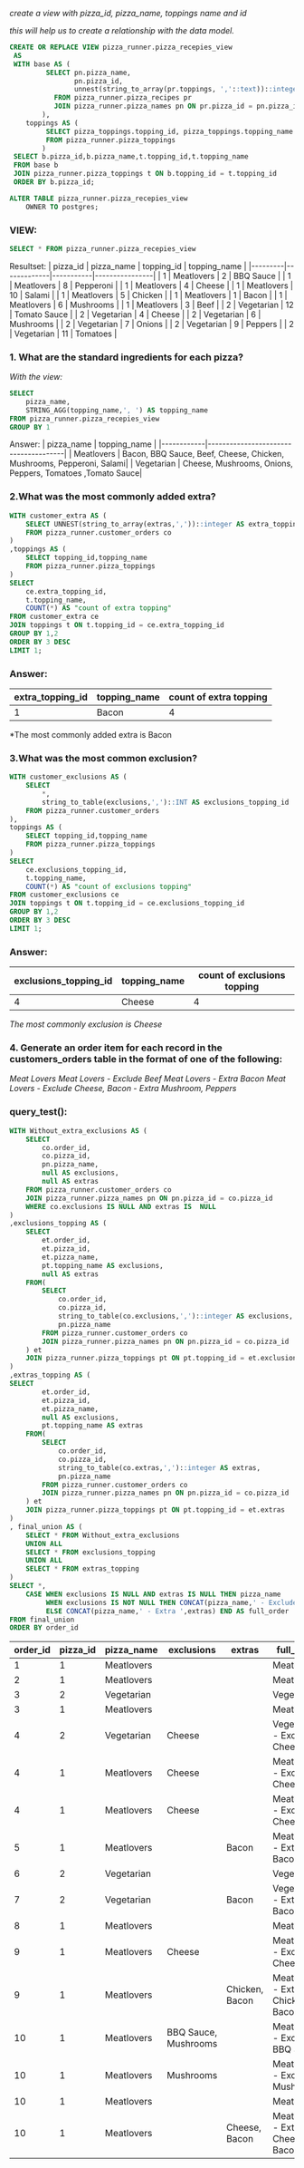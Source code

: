 *create a view with pizza_id, pizza_name, toppings name and id*

*this will help us to create a relationship with the data model.*
````sql
CREATE OR REPLACE VIEW pizza_runner.pizza_recepies_view
 AS
 WITH base AS (
         SELECT pn.pizza_name,
            	pn.pizza_id,
            	unnest(string_to_array(pr.toppings, ','::text))::integer AS topping_id
           FROM pizza_runner.pizza_recipes pr
           JOIN pizza_runner.pizza_names pn ON pr.pizza_id = pn.pizza_id
        ), 
	toppings AS (
         SELECT pizza_toppings.topping_id, pizza_toppings.topping_name
         FROM pizza_runner.pizza_toppings
        )
 SELECT b.pizza_id,b.pizza_name,t.topping_id,t.topping_name
 FROM base b
 JOIN pizza_runner.pizza_toppings t ON b.topping_id = t.topping_id
 ORDER BY b.pizza_id;

ALTER TABLE pizza_runner.pizza_recepies_view
    OWNER TO postgres;
````
### VIEW: 
````SQL
SELECT * FROM pizza_runner.pizza_recepies_view
````
Resultset: 
| pizza_id | pizza_name  | topping_id | topping_name   |
|---------|-------------|-----------|----------------|
| 1       | Meatlovers  | 2         | BBQ Sauce      |
| 1       | Meatlovers  | 8         | Pepperoni      |
| 1       | Meatlovers  | 4         | Cheese         |
| 1       | Meatlovers  | 10        | Salami         |
| 1       | Meatlovers  | 5         | Chicken        |
| 1       | Meatlovers  | 1         | Bacon          |
| 1       | Meatlovers  | 6         | Mushrooms      |
| 1       | Meatlovers  | 3         | Beef           |
| 2       | Vegetarian | 12        | Tomato Sauce   |
| 2       | Vegetarian | 4         | Cheese         |
| 2       | Vegetarian | 6         | Mushrooms      |
| 2       | Vegetarian | 7         | Onions         |
| 2       | Vegetarian | 9         | Peppers        |
| 2       | Vegetarian | 11        | Tomatoes       |

### 1. What are the standard ingredients for each pizza?

*With the view:*
````sql
SELECT 
	pizza_name,
	STRING_AGG(topping_name,', ') AS topping_name
FROM pizza_runner.pizza_recepies_view
GROUP BY 1
````


Answer: 
| pizza_name |             topping_name              |
|------------|--------------------------------------|
| Meatlovers  | Bacon, BBQ Sauce, Beef, Cheese, Chicken, Mushrooms, Pepperoni, Salami|
| Vegetarian | Cheese, Mushrooms, Onions, Peppers, Tomatoes ,Tomato Sauce|

### 2.What was the most commonly added extra?

````sql
WITH customer_extra AS (
	SELECT UNNEST(string_to_array(extras,','))::integer AS extra_topping_id
	FROM pizza_runner.customer_orders co
)
,toppings AS (
	SELECT topping_id,topping_name
	FROM pizza_runner.pizza_toppings
)
SELECT
	ce.extra_topping_id,
	t.topping_name, 
	COUNT(*) AS "count of extra topping"
FROM customer_extra ce
JOIN toppings t ON t.topping_id = ce.extra_topping_id
GROUP BY 1,2
ORDER BY 3 DESC
LIMIT 1;
````
### Answer:
| extra_topping_id | topping_name | count of extra topping |
|-----------------|--------------|-----------------------|
| 1               | Bacon        | 4                     |

*The most commonly added extra is Bacon

### 3.What was the most common exclusion?
````SQL
WITH customer_exclusions AS (
	SELECT 
		*,
		string_to_table(exclusions,',')::INT AS exclusions_topping_id
	FROM pizza_runner.customer_orders
),
toppings AS (
	SELECT topping_id,topping_name
	FROM pizza_runner.pizza_toppings
)
SELECT 
	ce.exclusions_topping_id,
	t.topping_name,
	COUNT(*) AS "count of exclusions topping"
FROM customer_exclusions ce
JOIN toppings t ON t.topping_id = ce.exclusions_topping_id
GROUP BY 1,2
ORDER BY 3 DESC
LIMIT 1;
````
### Answer:
| exclusions_topping_id | topping_name | count of exclusions topping |
|----------------------|--------------|-----------------------------|
| 4                    | Cheese       | 4                           |

*The most commonly exclusion is Cheese*

### 4. Generate an order item for each record in the customers_orders table in the format of one of the following:
*Meat Lovers
Meat Lovers - Exclude Beef
Meat Lovers - Extra Bacon
Meat Lovers - Exclude Cheese, Bacon - Extra Mushroom, Peppers*


### query_test():
````sql
WITH Without_extra_exclusions AS (
	SELECT 
		co.order_id,
		co.pizza_id,
		pn.pizza_name,
		null AS exclusions,
		null AS extras
	FROM pizza_runner.customer_orders co
	JOIN pizza_runner.pizza_names pn ON pn.pizza_id = co.pizza_id
	WHERE co.exclusions IS NULL AND extras IS  NULL
)
,exclusions_topping AS (
	SELECT 
		et.order_id,
		et.pizza_id,
		et.pizza_name,
		pt.topping_name AS exclusions,
		null AS extras
	FROM(
		SELECT
			co.order_id,
			co.pizza_id,
			string_to_table(co.exclusions,',')::integer AS exclusions,
			pn.pizza_name
		FROM pizza_runner.customer_orders co
		JOIN pizza_runner.pizza_names pn ON pn.pizza_id = co.pizza_id
	) et
	JOIN pizza_runner.pizza_toppings pt ON pt.topping_id = et.exclusions
)
,extras_topping AS (
SELECT 
		et.order_id,
		et.pizza_id,
		et.pizza_name,
		null AS exclusions,
		pt.topping_name AS extras
	FROM(
		SELECT
			co.order_id,
			co.pizza_id,
			string_to_table(co.extras,',')::integer AS extras,
			pn.pizza_name
		FROM pizza_runner.customer_orders co
		JOIN pizza_runner.pizza_names pn ON pn.pizza_id = co.pizza_id
	) et
	JOIN pizza_runner.pizza_toppings pt ON pt.topping_id = et.extras
)
, final_union AS (
	SELECT * FROM Without_extra_exclusions
	UNION ALL
	SELECT * FROM exclusions_topping
	UNION ALL
	SELECT * FROM extras_topping
)
SELECT *,
	CASE WHEN exclusions IS NULL AND extras IS NULL THEN pizza_name
		 WHEN exclusions IS NOT NULL THEN CONCAT(pizza_name,' - Exclude ',exclusions) 
		 ELSE CONCAT(pizza_name,' - Extra ',extras) END AS full_order
FROM final_union
ORDER BY order_id

````
| order_id | pizza_id | pizza_name  | exclusions           | extras                  | full_order                          |
| -------- | -------- | -----------| --------------------|------------------------| -----------------------------------|
| 1        | 1        | Meatlovers |                      |                         | Meatlovers                          |
| 2        | 1        | Meatlovers |                      |                         | Meatlovers                          |
| 3        | 2        | Vegetarian |                      |                         | Vegetarian                         |
| 3        | 1        | Meatlovers |                      |                         | Meatlovers                          |
| 4        | 2        | Vegetarian | Cheese              |                         | Vegetarian - Exclude Cheese        |
| 4        | 1        | Meatlovers | Cheese              |                         | Meatlovers - Exclude Cheese        |
| 4        | 1        | Meatlovers | Cheese              |                         | Meatlovers - Exclude Cheese        |
| 5        | 1        | Meatlovers |                      | Bacon                   | Meatlovers - Extra Bacon           |
| 6        | 2        | Vegetarian |                      |                         | Vegetarian                         |
| 7        | 2        | Vegetarian |                      | Bacon                   | Vegetarian - Extra Bacon           |
| 8        | 1        | Meatlovers |                      |                         | Meatlovers                          |
| 9        | 1        | Meatlovers | Cheese              |                         | Meatlovers - Exclude Cheese        |
| 9        | 1        | Meatlovers |                      | Chicken, Bacon          | Meatlovers - Extra Chicken, Bacon |
| 10       | 1        | Meatlovers | BBQ Sauce, Mushrooms |                         | Meatlovers - Exclude BBQ Sauce     |
| 10       | 1        | Meatlovers | Mushrooms           |                         | Meatlovers - Exclude Mushrooms     |
| 10       | 1        | Meatlovers |                      |                         | Meatlovers                          |
| 10       | 1        | Meatlovers |                      | Cheese, Bacon           | Meatlovers - Extra Cheese, Bacon   |


